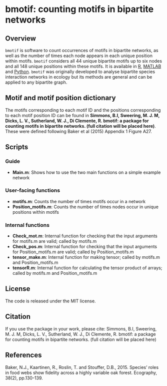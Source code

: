 # bmotif: counting motifs in bipartite networks

## Overview

`bmotif` is software to count occurrences of motifs in bipartite networks, as well as the number of times each node appears in each unique position within motifs. `bmotif` considers all 44 unique bipartite motifs up to six nodes and all 148 unique positions within these motifs. It is available in [R](https://github.com/SimmonsBI/bmotif), [MATLAB](https://github.com/SimmonsBI/bmotif-matlab) and [Python](https://github.com/SimmonsBI/bmotif-python). `bmotif` was originally developed to analyse bipartite species interaction networks in ecology but its methods are general and can be applied to any bipartite graph.

## Motif and motif position dictionary
The motifs corresponding to each motif ID and the positions corresponding to each motif position ID can be found in **Simmons, B.I, Sweering, M. J. M, Dicks, L. V., Sutherland, W. J., Di Clemente, R. bmotif: a package for counting motifs in bipartite networks. (full citation will be placed here)**. These were defined following Baker et al (2015) Appendix 1 Figure A27.

## Scripts
### Guide
- **Main.m**: Shows how to use the two main functions on a simple example network

### User-facing functions
- **motifs.m**: Counts the number of times motifs occur in a network
- **Position_motifs.m**: Counts the number of times nodes occur in unique positions within motifs

### Internal functions
- **Check_mot.m**: Internal function for checking that the input arguments for motifs.m are valid; called by motifs.m
- **Check_pos.m**: Internal function for checking that the input arguments for Position_motifs.m are valid; called by Position_motifs.m
- **tensor_make.m**: Internal function for making tensor; called by motifs.m and Position_motifs.m
- **tensorR.m**: Internal function for calculating the tensor product of arrays; called by motifs.m and Position_motifs.m

## License
The code is released under the MIT license.

## Citation
If you use the package in your work, please cite:
Simmons, B.I, Sweering, M. J. M, Dicks, L. V., Sutherland, W. J., Di Clemente, R. bmotif: a package for counting motifs in bipartite networks. (full citation will be placed here)

## References
Baker, N.J., Kaartinen, R., Roslin, T. and Stouffer, D.B., 2015. Species’ roles in food webs show fidelity across a highly variable oak forest. Ecography, 38(2), pp.130-139.
